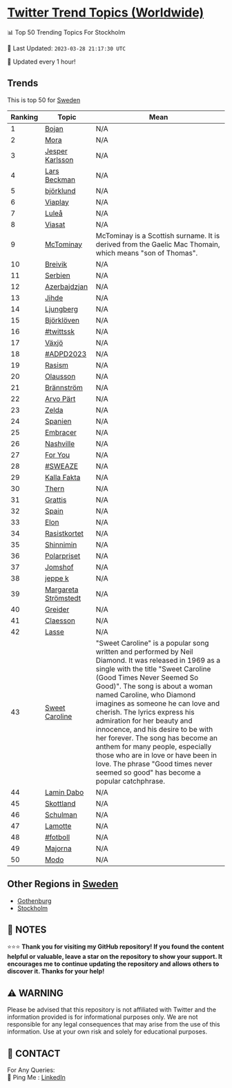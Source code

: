 [Twitter Trend Topics (Worldwide)](https://github.com/ErcinDedeoglu/Twitter-Trend-Topics)
==========


📊 Top 50 Trending Topics For Stockholm

📆 Last Updated: `2023-03-28 21:17:30 UTC`

🔧 Updated every 1 hour!


## Trends

This is top 50 for [Sweden](</Sweden>)

| Ranking | Topic | Mean |
| ------- | ------------ | ------------ |
| 1 | [Bojan](http://twitter.com/search?q=Bojan) | N/A |
| 2 | [Mora](http://twitter.com/search?q=Mora) | N/A |
| 3 | [Jesper Karlsson](http://twitter.com/search?q=Jesper+Karlsson) | N/A |
| 4 | [Lars Beckman](http://twitter.com/search?q=Lars+Beckman) | N/A |
| 5 | [björklund](http://twitter.com/search?q=bj%c3%b6rklund) | N/A |
| 6 | [Viaplay](http://twitter.com/search?q=Viaplay) | N/A |
| 7 | [Luleå](http://twitter.com/search?q=Lule%c3%a5) | N/A |
| 8 | [Viasat](http://twitter.com/search?q=Viasat) | N/A |
| 9 | [McTominay](http://twitter.com/search?q=McTominay) | McTominay is a Scottish surname. It is derived from the Gaelic Mac Thomain, which means "son of Thomas". |
| 10 | [Breivik](http://twitter.com/search?q=Breivik) | N/A |
| 11 | [Serbien](http://twitter.com/search?q=Serbien) | N/A |
| 12 | [Azerbajdzjan](http://twitter.com/search?q=Azerbajdzjan) | N/A |
| 13 | [Jihde](http://twitter.com/search?q=Jihde) | N/A |
| 14 | [Ljungberg](http://twitter.com/search?q=Ljungberg) | N/A |
| 15 | [Björklöven](http://twitter.com/search?q=Bj%c3%b6rkl%c3%b6ven) | N/A |
| 16 | [#twittssk](http://twitter.com/search?q=%23twittssk) | N/A |
| 17 | [Växjö](http://twitter.com/search?q=V%c3%a4xj%c3%b6) | N/A |
| 18 | [#ADPD2023](http://twitter.com/search?q=%23ADPD2023) | N/A |
| 19 | [Rasism](http://twitter.com/search?q=Rasism) | N/A |
| 20 | [Olausson](http://twitter.com/search?q=Olausson) | N/A |
| 21 | [Brännström](http://twitter.com/search?q=Br%c3%a4nnstr%c3%b6m) | N/A |
| 22 | [Arvo Pärt](http://twitter.com/search?q=Arvo+P%c3%a4rt) | N/A |
| 23 | [Zelda](http://twitter.com/search?q=Zelda) | N/A |
| 24 | [Spanien](http://twitter.com/search?q=Spanien) | N/A |
| 25 | [Embracer](http://twitter.com/search?q=Embracer) | N/A |
| 26 | [Nashville](http://twitter.com/search?q=Nashville) | N/A |
| 27 | [For You](http://twitter.com/search?q=For+You) | N/A |
| 28 | [#SWEAZE](http://twitter.com/search?q=%23SWEAZE) | N/A |
| 29 | [Kalla Fakta](http://twitter.com/search?q=Kalla+Fakta) | N/A |
| 30 | [Thern](http://twitter.com/search?q=Thern) | N/A |
| 31 | [Grattis](http://twitter.com/search?q=Grattis) | N/A |
| 32 | [Spain](http://twitter.com/search?q=Spain) | N/A |
| 33 | [Elon](http://twitter.com/search?q=Elon) | N/A |
| 34 | [Rasistkortet](http://twitter.com/search?q=Rasistkortet) | N/A |
| 35 | [Shinnimin](http://twitter.com/search?q=Shinnimin) | N/A |
| 36 | [Polarpriset](http://twitter.com/search?q=Polarpriset) | N/A |
| 37 | [Jomshof](http://twitter.com/search?q=Jomshof) | N/A |
| 38 | [jeppe k](http://twitter.com/search?q=jeppe+k) | N/A |
| 39 | [Margareta Strömstedt](http://twitter.com/search?q=Margareta+Str%c3%b6mstedt) | N/A |
| 40 | [Greider](http://twitter.com/search?q=Greider) | N/A |
| 41 | [Claesson](http://twitter.com/search?q=Claesson) | N/A |
| 42 | [Lasse](http://twitter.com/search?q=Lasse) | N/A |
| 43 | [Sweet Caroline](http://twitter.com/search?q=Sweet+Caroline) | "Sweet Caroline" is a popular song written and performed by Neil Diamond. It was released in 1969 as a single with the title "Sweet Caroline (Good Times Never Seemed So Good)". The song is about a woman named Caroline, who Diamond imagines as someone he can love and cherish. The lyrics express his admiration for her beauty and innocence, and his desire to be with her forever. The song has become an anthem for many people, especially those who are in love or have been in love. The phrase "Good times never seemed so good" has become a popular catchphrase. |
| 44 | [Lamin Dabo](http://twitter.com/search?q=Lamin+Dabo) | N/A |
| 45 | [Skottland](http://twitter.com/search?q=Skottland) | N/A |
| 46 | [Schulman](http://twitter.com/search?q=Schulman) | N/A |
| 47 | [Lamotte](http://twitter.com/search?q=Lamotte) | N/A |
| 48 | [#fotboll](http://twitter.com/search?q=%23fotboll) | N/A |
| 49 | [Majorna](http://twitter.com/search?q=Majorna) | N/A |
| 50 | [Modo](http://twitter.com/search?q=Modo) | N/A |



## Other Regions in [Sweden](</Sweden>)

* [Gothenburg](</Sweden/Gothenburg.md>)
* [Stockholm](</Sweden/Stockholm.md>)



## 📝 NOTES

⭐⭐⭐ **Thank you for visiting my GitHub repository! If you found the content helpful or valuable, leave a star on the repository to show your support. It encourages me to continue updating the repository and allows others to discover it. Thanks for your help!**


## ⚠️ WARNING

Please be advised that this repository is not affiliated with Twitter and the information provided is for informational purposes only. We are not responsible for any legal consequences that may arise from the use of this information. Use at your own risk and solely for educational purposes.


## 📨 CONTACT

 For Any Queries:  
            🏓 Ping Me : [LinkedIn](https://www.linkedin.com/in/ercindedeoglu/)
